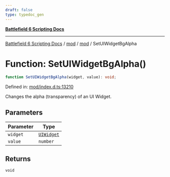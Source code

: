 ```yaml
---
draft: false
type: typedoc_gen
---
```


[**Battlefield 6 Scripting Docs**](../../../_index.md)

***

[Battlefield 6 Scripting Docs](../../../_index.md) / [mod](../../_index.md) / [mod](../_index.md) / SetUIWidgetBgAlpha

# Function: SetUIWidgetBgAlpha()

```ts
function SetUIWidgetBgAlpha(widget, value): void;
```

Defined in: [mod/index.d.ts:13210](https://github.com/battlefield-portal-community/portal-docs/blob/6d87e21c5922a3efb03c634dbe98e5fe6e797672/generators/santiago/mod/index.d.ts#L13210)

Changes the alpha (transparency) of an UI Widget.

## Parameters

| Parameter | Type |
| ------ | ------ |
| `widget` | [`UIWidget`](../UIWidget/_index.md) |
| `value` | `number` |

## Returns

`void`

